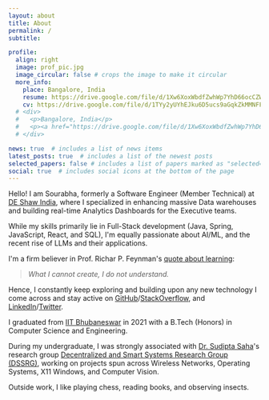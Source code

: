 ```yaml
---
layout: about
title: About
permalink: /
subtitle: 

profile:
  align: right
  image: prof_pic.jpg
  image_circular: false # crops the image to make it circular
  more_info:
    place: Bangalore, India
    resume: https://drive.google.com/file/d/1Xw6XoxWbdfZwhWp7YhD66ocCZW8MnKMq/view
    cv: https://drive.google.com/file/d/1TYy2yUYhEJku6D5ucs9aGqkZkMMNFF3_/view
  # <div>
  #   <p>Bangalore, India</p>
  #   <p><a href="https://drive.google.com/file/d/1Xw6XoxWbdfZwhWp7YhD66ocCZW8MnKMq/view" target="_blank">Resume</a></p>
  # </div>

news: true  # includes a list of news items
latest_posts: true  # includes a list of the newest posts
selected_papers: false # includes a list of papers marked as "selected={true}"
social: true  # includes social icons at the bottom of the page
---
```


Hello! I am Sourabha, formerly a Software Engineer (Member Technical) at [DE Shaw India](https://www.deshawindia.com/), where I specialized in enhancing massive Data warehouses and building real-time Analytics Dashboards for the Executive teams.

While my skills primarily lie in Full-Stack development (Java, Spring, JavaScript, React, and SQL), I'm equally passionate about AI/ML, and the recent rise of LLMs and their applications.

I'm a firm believer in Prof. Richar P. Feynman's [quote about learning](https://www.goodreads.com/quotes/8414-what-i-cannot-create-i-do-not-understand):
> _What I cannot create, I do not understand._

Hence, I constantly keep exploring and building upon any new technology I come across and stay active on [GitHub](https://github.com/bmsohwinc)/[StackOverflow](https://stackoverflow.com/users/9247555/bms-bharadwaj), and [LinkedIn](https://www.linkedin.com/in/sourabha235/)/[Twitter](https://twitter.com/BmSourabha).

I graduated from [IIT Bhubaneswar](https://www.iitbbs.ac.in/) in 2021 with a B.Tech (Honors) in Computer Science and Engineering.

During my undergraduate, I was strongly associated with [Dr. Sudipta Saha](https://www.iitbbs.ac.in/profile.php/sudipta/)'s research group [Decentralized and Smart Systems Research Group (DSSRG)](https://sites.google.com/iitbbs.ac.in/dssrg), working on projects spun across Wireless Networks, Operating Systems, X11 Windows, and Computer Vision.

Outside work, I like playing chess, reading books, and observing insects.

